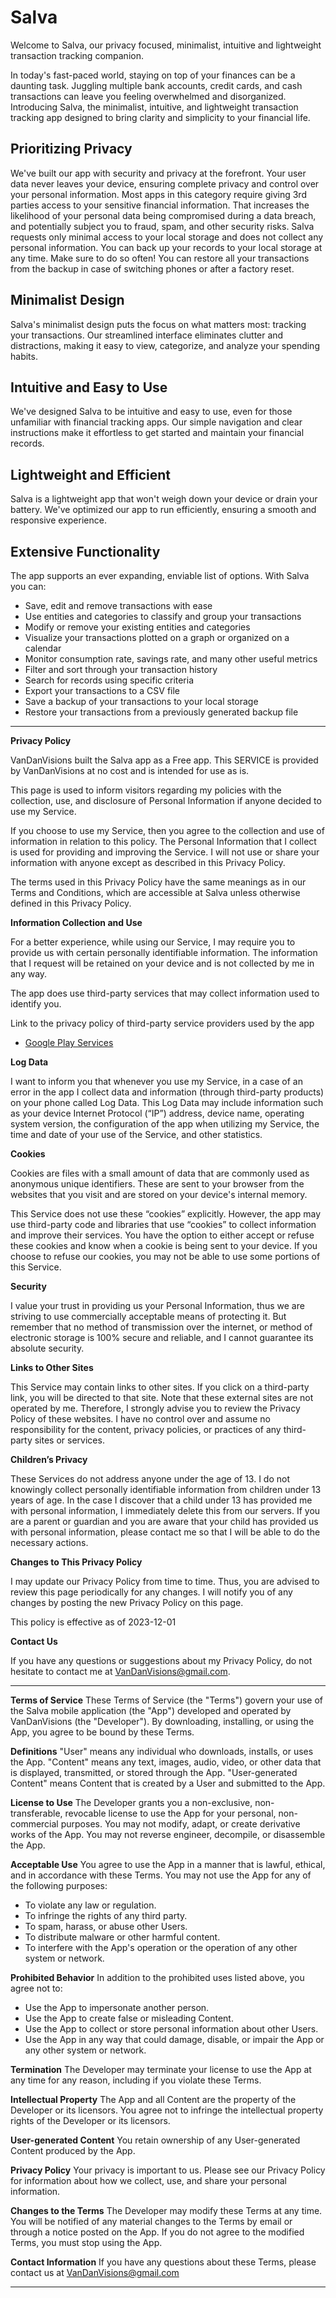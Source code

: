 # Salva

Welcome to Salva, our privacy focused, minimalist, intuitive and lightweight transaction tracking companion.

In today's fast-paced world, staying on top of your finances can be a daunting task. Juggling multiple bank accounts, credit cards, and cash transactions can leave you feeling overwhelmed and disorganized. Introducing Salva, the minimalist, intuitive, and lightweight transaction tracking app designed to bring clarity and simplicity to your financial life.

## Prioritizing Privacy

We've built our app with security and privacy at the forefront. Your user data never leaves your device, ensuring complete privacy and control over your personal information. Most apps in this category require giving 3rd parties access to your sensitive financial information. That increases the likelihood of your personal data being compromised during a data breach, and potentially subject you to fraud, spam, and other security risks. Salva requests only minimal access to your local storage and does not collect any personal information.
You can back up your records to your local storage at any time. Make sure to do so often! You can restore all your transactions from the backup in case of switching phones or after a factory reset.

## Minimalist Design

Salva's minimalist design puts the focus on what matters most: tracking your transactions. Our streamlined interface eliminates clutter and distractions, making it easy to view, categorize, and analyze your spending habits.

## Intuitive and Easy to Use

We've designed Salva to be intuitive and easy to use, even for those unfamiliar with financial tracking apps. Our simple navigation and clear instructions make it effortless to get started and maintain your financial records.

## Lightweight and Efficient

Salva is a lightweight app that won't weigh down your device or drain your battery. We've optimized our app to run efficiently, ensuring a smooth and responsive experience.

## Extensive Functionality

The app supports an ever expanding, enviable list of options. With Salva you can:
- Save, edit and remove transactions with ease
- Use entities and categories to classify and group your transactions
- Modify or remove your existing entities and categories
- Visualize your transactions plotted on a graph or organized on a calendar
- Monitor consumption rate, savings rate, and many other useful metrics
- Filter and sort through your transaction history
- Search for records using specific criteria
- Export your transactions to a CSV file
- Save a backup of your transactions to your local storage
- Restore your transactions from a previously generated backup file

---

**Privacy Policy**

VanDanVisions built the Salva app as a Free app. This SERVICE is provided by VanDanVisions at no cost and is intended for use as is.

This page is used to inform visitors regarding my policies with the collection, use, and disclosure of Personal Information if anyone decided to use my Service.

If you choose to use my Service, then you agree to the collection and use of information in relation to this policy. The Personal Information that I collect is used for providing and improving the Service. I will not use or share your information with anyone except as described in this Privacy Policy.

The terms used in this Privacy Policy have the same meanings as in our Terms and Conditions, which are accessible at Salva unless otherwise defined in this Privacy Policy.

**Information Collection and Use**

For a better experience, while using our Service, I may require you to provide us with certain personally identifiable information. The information that I request will be retained on your device and is not collected by me in any way.

The app does use third-party services that may collect information used to identify you.

Link to the privacy policy of third-party service providers used by the app

*   [Google Play Services](https://www.google.com/policies/privacy/)

**Log Data**

I want to inform you that whenever you use my Service, in a case of an error in the app I collect data and information (through third-party products) on your phone called Log Data. This Log Data may include information such as your device Internet Protocol (“IP”) address, device name, operating system version, the configuration of the app when utilizing my Service, the time and date of your use of the Service, and other statistics.

**Cookies**

Cookies are files with a small amount of data that are commonly used as anonymous unique identifiers. These are sent to your browser from the websites that you visit and are stored on your device's internal memory.

This Service does not use these “cookies” explicitly. However, the app may use third-party code and libraries that use “cookies” to collect information and improve their services. You have the option to either accept or refuse these cookies and know when a cookie is being sent to your device. If you choose to refuse our cookies, you may not be able to use some portions of this Service.

**Security**

I value your trust in providing us your Personal Information, thus we are striving to use commercially acceptable means of protecting it. But remember that no method of transmission over the internet, or method of electronic storage is 100% secure and reliable, and I cannot guarantee its absolute security.

**Links to Other Sites**

This Service may contain links to other sites. If you click on a third-party link, you will be directed to that site. Note that these external sites are not operated by me. Therefore, I strongly advise you to review the Privacy Policy of these websites. I have no control over and assume no responsibility for the content, privacy policies, or practices of any third-party sites or services.

**Children’s Privacy**

These Services do not address anyone under the age of 13. I do not knowingly collect personally identifiable information from children under 13 years of age. In the case I discover that a child under 13 has provided me with personal information, I immediately delete this from our servers. If you are a parent or guardian and you are aware that your child has provided us with personal information, please contact me so that I will be able to do the necessary actions.

**Changes to This Privacy Policy**

I may update our Privacy Policy from time to time. Thus, you are advised to review this page periodically for any changes. I will notify you of any changes by posting the new Privacy Policy on this page.

This policy is effective as of 2023-12-01

**Contact Us**

If you have any questions or suggestions about my Privacy Policy, do not hesitate to contact me at VanDanVisions@gmail.com.

---

**Terms of Service**
These Terms of Service (the "Terms") govern your use of the Salva mobile application (the "App") developed and operated by VanDanVisions (the "Developer"). By downloading, installing, or using the App, you agree to be bound by these Terms.

**Definitions**
"User" means any individual who downloads, installs, or uses the App.
"Content" means any text, images, audio, video, or other data that is displayed, transmitted, or stored through the App.
"User-generated Content" means Content that is created by a User and submitted to the App.

**License to Use**
The Developer grants you a non-exclusive, non-transferable, revocable license to use the App for your personal, non-commercial purposes. You may not modify, adapt, or create derivative works of the App. You may not reverse engineer, decompile, or disassemble the App.

**Acceptable Use**
You agree to use the App in a manner that is lawful, ethical, and in accordance with these Terms. You may not use the App for any of the following purposes:
- To violate any law or regulation.
- To infringe the rights of any third party.
- To spam, harass, or abuse other Users.
- To distribute malware or other harmful content.
- To interfere with the App's operation or the operation of any other system or network.

**Prohibited Behavior**
In addition to the prohibited uses listed above, you agree not to:
- Use the App to impersonate another person.
- Use the App to create false or misleading Content.
- Use the App to collect or store personal information about other Users.
- Use the App in any way that could damage, disable, or impair the App or any other system or network.

**Termination**
The Developer may terminate your license to use the App at any time for any reason, including if you violate these Terms.

**Intellectual Property**
The App and all Content are the property of the Developer or its licensors. You agree not to infringe the intellectual property rights of the Developer or its licensors.

**User-generated Content**
You retain ownership of any User-generated Content produced by the App.

**Privacy Policy**
Your privacy is important to us. Please see our Privacy Policy for information about how we collect, use, and share your personal information.

**Changes to the Terms**
The Developer may modify these Terms at any time. You will be notified of any material changes to the Terms by email or through a notice posted on the App. If you do not agree to the modified Terms, you must stop using the App.

**Contact Information**
If you have any questions about these Terms, please contact us at VanDanVisions@gmail.com

---
